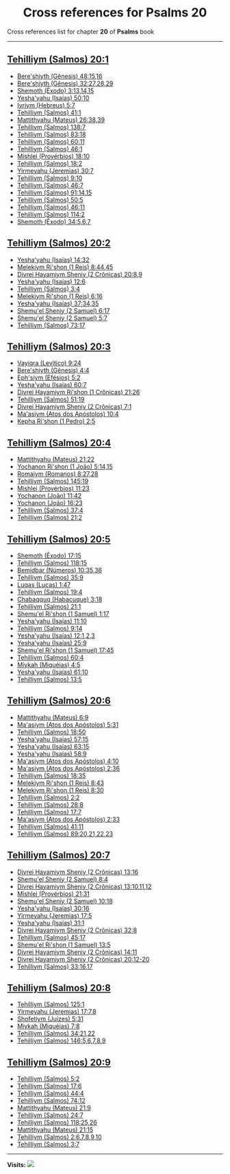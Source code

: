 <div align="center">

# Cross references for **Psalms 20**
</div>

Cross references list for chapter **20** of **Psalms** book

---

<h2 id="1"><a href="https://bible.ozzuu.com/pt_yah/Psa/20#1" target="_blank">Tehilliym (Salmos) 20:1</a></h2>

- [Bere'shiyth (Gênesis) 48:15,16](https://bible.ozzuu.com/pt_yah/Gen/48#15)
- [Bere'shiyth (Gênesis) 32:27,28,29](https://bible.ozzuu.com/pt_yah/Gen/32#27)
- [Shemoth (Êxodo) 3:13,14,15](https://bible.ozzuu.com/pt_yah/Exo/3#13)
- [Yesha'yahu (Isaías) 50:10](https://bible.ozzuu.com/pt_yah/Isa/50#10)
- [Ivriym (Hebreus) 5:7](https://bible.ozzuu.com/pt_yah/Heb/5#7)
- [Tehilliym (Salmos) 41:1](https://bible.ozzuu.com/pt_yah/Psa/41#1)
- [Mattithyahu (Mateus) 26:38,39](https://bible.ozzuu.com/pt_yah/Mat/26#38)
- [Tehilliym (Salmos) 138:7](https://bible.ozzuu.com/pt_yah/Psa/138#7)
- [Tehilliym (Salmos) 83:18](https://bible.ozzuu.com/pt_yah/Psa/83#18)
- [Tehilliym (Salmos) 60:11](https://bible.ozzuu.com/pt_yah/Psa/60#11)
- [Tehilliym (Salmos) 46:1](https://bible.ozzuu.com/pt_yah/Psa/46#1)
- [Mishlei (Provérbios) 18:10](https://bible.ozzuu.com/pt_yah/Pro/18#10)
- [Tehilliym (Salmos) 18:2](https://bible.ozzuu.com/pt_yah/Psa/18#2)
- [Yirmeyahu (Jeremias) 30:7](https://bible.ozzuu.com/pt_yah/Jer/30#7)
- [Tehilliym (Salmos) 9:10](https://bible.ozzuu.com/pt_yah/Psa/9#10)
- [Tehilliym (Salmos) 46:7](https://bible.ozzuu.com/pt_yah/Psa/46#7)
- [Tehilliym (Salmos) 91:14,15](https://bible.ozzuu.com/pt_yah/Psa/91#14)
- [Tehilliym (Salmos) 50:5](https://bible.ozzuu.com/pt_yah/Psa/50#5)
- [Tehilliym (Salmos) 46:11](https://bible.ozzuu.com/pt_yah/Psa/46#11)
- [Tehilliym (Salmos) 114:2](https://bible.ozzuu.com/pt_yah/Psa/114#2)
- [Shemoth (Êxodo) 34:5,6,7](https://bible.ozzuu.com/pt_yah/Exo/34#5)
<h2 id="2"><a href="https://bible.ozzuu.com/pt_yah/Psa/20#2" target="_blank">Tehilliym (Salmos) 20:2</a></h2>

- [Yesha'yahu (Isaías) 14:32](https://bible.ozzuu.com/pt_yah/Isa/14#32)
- [Melekiym Ri'shon (1 Reis) 8:44,45](https://bible.ozzuu.com/pt_yah/1Ki/8#44)
- [Divrei Hayamiym Sheniy (2 Crônicas) 20:8,9](https://bible.ozzuu.com/pt_yah/2Ch/20#8)
- [Yesha'yahu (Isaías) 12:6](https://bible.ozzuu.com/pt_yah/Isa/12#6)
- [Tehilliym (Salmos) 3:4](https://bible.ozzuu.com/pt_yah/Psa/3#4)
- [Melekiym Ri'shon (1 Reis) 6:16](https://bible.ozzuu.com/pt_yah/1Ki/6#16)
- [Yesha'yahu (Isaías) 37:34,35](https://bible.ozzuu.com/pt_yah/Isa/37#34)
- [Shemu'el Sheniy (2 Samuel) 6:17](https://bible.ozzuu.com/pt_yah/2Sm/6#17)
- [Shemu'el Sheniy (2 Samuel) 5:7](https://bible.ozzuu.com/pt_yah/2Sm/5#7)
- [Tehilliym (Salmos) 73:17](https://bible.ozzuu.com/pt_yah/Psa/73#17)
<h2 id="3"><a href="https://bible.ozzuu.com/pt_yah/Psa/20#3" target="_blank">Tehilliym (Salmos) 20:3</a></h2>

- [Vayiqra (Levítico) 9:24](https://bible.ozzuu.com/pt_yah/Lev/9#24)
- [Bere'shiyth (Gênesis) 4:4](https://bible.ozzuu.com/pt_yah/Gen/4#4)
- [Eph'siym (Efésios) 5:2](https://bible.ozzuu.com/pt_yah/Eph/5#2)
- [Yesha'yahu (Isaías) 60:7](https://bible.ozzuu.com/pt_yah/Isa/60#7)
- [Divrei Hayamiym Ri'shon (1 Crônicas) 21:26](https://bible.ozzuu.com/pt_yah/1Ch/21#26)
- [Tehilliym (Salmos) 51:19](https://bible.ozzuu.com/pt_yah/Psa/51#19)
- [Divrei Hayamiym Sheniy (2 Crônicas) 7:1](https://bible.ozzuu.com/pt_yah/2Ch/7#1)
- [Ma'asiym (Atos dos Apóstolos) 10:4](https://bible.ozzuu.com/pt_yah/Act/10#4)
- [Kepha Ri'shon (1 Pedro) 2:5](https://bible.ozzuu.com/pt_yah/1Pe/2#5)
<h2 id="4"><a href="https://bible.ozzuu.com/pt_yah/Psa/20#4" target="_blank">Tehilliym (Salmos) 20:4</a></h2>

- [Mattithyahu (Mateus) 21:22](https://bible.ozzuu.com/pt_yah/Mat/21#22)
- [Yochanon Ri'shon (1 João) 5:14,15](https://bible.ozzuu.com/pt_yah/1Jo/5#14)
- [Romaiym (Romanos) 8:27,28](https://bible.ozzuu.com/pt_yah/Rom/8#27)
- [Tehilliym (Salmos) 145:19](https://bible.ozzuu.com/pt_yah/Psa/145#19)
- [Mishlei (Provérbios) 11:23](https://bible.ozzuu.com/pt_yah/Pro/11#23)
- [Yochanon (João) 11:42](https://bible.ozzuu.com/pt_yah/Joh/11#42)
- [Yochanon (João) 16:23](https://bible.ozzuu.com/pt_yah/Joh/16#23)
- [Tehilliym (Salmos) 37:4](https://bible.ozzuu.com/pt_yah/Psa/37#4)
- [Tehilliym (Salmos) 21:2](https://bible.ozzuu.com/pt_yah/Psa/21#2)
<h2 id="5"><a href="https://bible.ozzuu.com/pt_yah/Psa/20#5" target="_blank">Tehilliym (Salmos) 20:5</a></h2>

- [Shemoth (Êxodo) 17:15](https://bible.ozzuu.com/pt_yah/Exo/17#15)
- [Tehilliym (Salmos) 118:15](https://bible.ozzuu.com/pt_yah/Psa/118#15)
- [Bemidbar (Números) 10:35,36](https://bible.ozzuu.com/pt_yah/Num/10#35)
- [Tehilliym (Salmos) 35:9](https://bible.ozzuu.com/pt_yah/Psa/35#9)
- [Luqas (Lucas) 1:47](https://bible.ozzuu.com/pt_yah/Luk/1#47)
- [Tehilliym (Salmos) 19:4](https://bible.ozzuu.com/pt_yah/Psa/19#4)
- [Chabaqquq (Habacuque) 3:18](https://bible.ozzuu.com/pt_yah/Hc/3#18)
- [Tehilliym (Salmos) 21:1](https://bible.ozzuu.com/pt_yah/Psa/21#1)
- [Shemu'el Ri'shon (1 Samuel) 1:17](https://bible.ozzuu.com/pt_yah/1Sm/1#17)
- [Yesha'yahu (Isaías) 11:10](https://bible.ozzuu.com/pt_yah/Isa/11#10)
- [Tehilliym (Salmos) 9:14](https://bible.ozzuu.com/pt_yah/Psa/9#14)
- [Yesha'yahu (Isaías) 12:1,2,3](https://bible.ozzuu.com/pt_yah/Isa/12#1)
- [Yesha'yahu (Isaías) 25:9](https://bible.ozzuu.com/pt_yah/Isa/25#9)
- [Shemu'el Ri'shon (1 Samuel) 17:45](https://bible.ozzuu.com/pt_yah/1Sm/17#45)
- [Tehilliym (Salmos) 60:4](https://bible.ozzuu.com/pt_yah/Psa/60#4)
- [Miykah (Miquéias) 4:5](https://bible.ozzuu.com/pt_yah/Mic/4#5)
- [Yesha'yahu (Isaías) 61:10](https://bible.ozzuu.com/pt_yah/Isa/61#10)
- [Tehilliym (Salmos) 13:5](https://bible.ozzuu.com/pt_yah/Psa/13#5)
<h2 id="6"><a href="https://bible.ozzuu.com/pt_yah/Psa/20#6" target="_blank">Tehilliym (Salmos) 20:6</a></h2>

- [Mattithyahu (Mateus) 6:9](https://bible.ozzuu.com/pt_yah/Mat/6#9)
- [Ma'asiym (Atos dos Apóstolos) 5:31](https://bible.ozzuu.com/pt_yah/Act/5#31)
- [Tehilliym (Salmos) 18:50](https://bible.ozzuu.com/pt_yah/Psa/18#50)
- [Yesha'yahu (Isaías) 57:15](https://bible.ozzuu.com/pt_yah/Isa/57#15)
- [Yesha'yahu (Isaías) 63:15](https://bible.ozzuu.com/pt_yah/Isa/63#15)
- [Yesha'yahu (Isaías) 58:9](https://bible.ozzuu.com/pt_yah/Isa/58#9)
- [Ma'asiym (Atos dos Apóstolos) 4:10](https://bible.ozzuu.com/pt_yah/Act/4#10)
- [Ma'asiym (Atos dos Apóstolos) 2:36](https://bible.ozzuu.com/pt_yah/Act/2#36)
- [Tehilliym (Salmos) 18:35](https://bible.ozzuu.com/pt_yah/Psa/18#35)
- [Melekiym Ri'shon (1 Reis) 8:43](https://bible.ozzuu.com/pt_yah/1Ki/8#43)
- [Melekiym Ri'shon (1 Reis) 8:30](https://bible.ozzuu.com/pt_yah/1Ki/8#30)
- [Tehilliym (Salmos) 2:2](https://bible.ozzuu.com/pt_yah/Psa/2#2)
- [Tehilliym (Salmos) 28:8](https://bible.ozzuu.com/pt_yah/Psa/28#8)
- [Tehilliym (Salmos) 17:7](https://bible.ozzuu.com/pt_yah/Psa/17#7)
- [Ma'asiym (Atos dos Apóstolos) 2:33](https://bible.ozzuu.com/pt_yah/Act/2#33)
- [Tehilliym (Salmos) 41:11](https://bible.ozzuu.com/pt_yah/Psa/41#11)
- [Tehilliym (Salmos) 89:20,21,22,23](https://bible.ozzuu.com/pt_yah/Psa/89#20)
<h2 id="7"><a href="https://bible.ozzuu.com/pt_yah/Psa/20#7" target="_blank">Tehilliym (Salmos) 20:7</a></h2>

- [Divrei Hayamiym Sheniy (2 Crônicas) 13:16](https://bible.ozzuu.com/pt_yah/2Ch/13#16)
- [Shemu'el Sheniy (2 Samuel) 8:4](https://bible.ozzuu.com/pt_yah/2Sm/8#4)
- [Divrei Hayamiym Sheniy (2 Crônicas) 13:10,11,12](https://bible.ozzuu.com/pt_yah/2Ch/13#10)
- [Mishlei (Provérbios) 21:31](https://bible.ozzuu.com/pt_yah/Pro/21#31)
- [Shemu'el Sheniy (2 Samuel) 10:18](https://bible.ozzuu.com/pt_yah/2Sm/10#18)
- [Yesha'yahu (Isaías) 30:16](https://bible.ozzuu.com/pt_yah/Isa/30#16)
- [Yirmeyahu (Jeremias) 17:5](https://bible.ozzuu.com/pt_yah/Jer/17#5)
- [Yesha'yahu (Isaías) 31:1](https://bible.ozzuu.com/pt_yah/Isa/31#1)
- [Divrei Hayamiym Sheniy (2 Crônicas) 32:8](https://bible.ozzuu.com/pt_yah/2Ch/32#8)
- [Tehilliym (Salmos) 45:17](https://bible.ozzuu.com/pt_yah/Psa/45#17)
- [Shemu'el Ri'shon (1 Samuel) 13:5](https://bible.ozzuu.com/pt_yah/1Sm/13#5)
- [Divrei Hayamiym Sheniy (2 Crônicas) 14:11](https://bible.ozzuu.com/pt_yah/2Ch/14#11)
- [Divrei Hayamiym Sheniy (2 Crônicas) 20:12-20](https://bible.ozzuu.com/pt_yah/2Ch/20#12)
- [Tehilliym (Salmos) 33:16,17](https://bible.ozzuu.com/pt_yah/Psa/33#16)
<h2 id="8"><a href="https://bible.ozzuu.com/pt_yah/Psa/20#8" target="_blank">Tehilliym (Salmos) 20:8</a></h2>

- [Tehilliym (Salmos) 125:1](https://bible.ozzuu.com/pt_yah/Psa/125#1)
- [Yirmeyahu (Jeremias) 17:7,8](https://bible.ozzuu.com/pt_yah/Jer/17#7)
- [Shofetiym (Juízes) 5:31](https://bible.ozzuu.com/pt_yah/Jdg/5#31)
- [Miykah (Miquéias) 7:8](https://bible.ozzuu.com/pt_yah/Mic/7#8)
- [Tehilliym (Salmos) 34:21,22](https://bible.ozzuu.com/pt_yah/Psa/34#21)
- [Tehilliym (Salmos) 146:5,6,7,8,9](https://bible.ozzuu.com/pt_yah/Psa/146#5)
<h2 id="9"><a href="https://bible.ozzuu.com/pt_yah/Psa/20#9" target="_blank">Tehilliym (Salmos) 20:9</a></h2>

- [Tehilliym (Salmos) 5:2](https://bible.ozzuu.com/pt_yah/Psa/5#2)
- [Tehilliym (Salmos) 17:6](https://bible.ozzuu.com/pt_yah/Psa/17#6)
- [Tehilliym (Salmos) 44:4](https://bible.ozzuu.com/pt_yah/Psa/44#4)
- [Tehilliym (Salmos) 74:12](https://bible.ozzuu.com/pt_yah/Psa/74#12)
- [Mattithyahu (Mateus) 21:9](https://bible.ozzuu.com/pt_yah/Mat/21#9)
- [Tehilliym (Salmos) 24:7](https://bible.ozzuu.com/pt_yah/Psa/24#7)
- [Tehilliym (Salmos) 118:25,26](https://bible.ozzuu.com/pt_yah/Psa/118#25)
- [Mattithyahu (Mateus) 21:15](https://bible.ozzuu.com/pt_yah/Mat/21#15)
- [Tehilliym (Salmos) 2:6,7,8,9,10](https://bible.ozzuu.com/pt_yah/Psa/2#6)
- [Tehilliym (Salmos) 3:7](https://bible.ozzuu.com/pt_yah/Psa/3#7)


---

**Visits:**
![](https://profile-counter.glitch.me/visitCounter_crossrefs34/count.svg)

